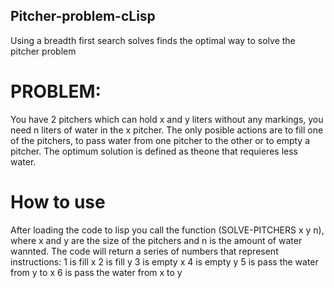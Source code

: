 ## Pitcher-problem-cLisp
Using a breadth first search solves finds the optimal way to solve the pitcher problem

# PROBLEM:
You have 2 pitchers which can hold x and y liters without any markings, you need n liters of water in the x pitcher. The only posible actions are to fill one of the pitchers, to pass water from one pitcher to the other or to empty a pitcher. The optimum solution is defined as theone that requieres less water.

# How to use
After loading the code to lisp you call the function (SOLVE-PITCHERS x y n), where x and y are the size of the pitchers and n is the amount of water wannted.
The code will return a series of numbers that represent instructions:
  1 is fill x
  2 is fill y
  3 is empty x
  4 is empty y
  5 is pass the water from y to x
  6 is pass the water from x to y
  
